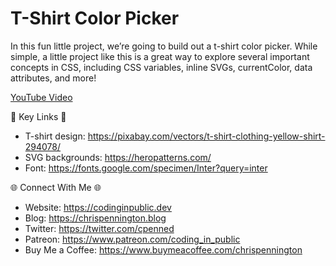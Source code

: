 # T-Shirt Color Picker

In this fun little project, we’re going to build out a t-shirt color picker. While simple, a little project like this is a great way to explore several important concepts in CSS, including CSS variables, inline SVGs, currentColor, data attributes, and more!

[YouTube Video](https://youtu.be/WVJLrbiMKhM)

🔗  Key Links 🔗
- T-shirt design: https://pixabay.com/vectors/t-shirt-clothing-yellow-shirt-294078/
- SVG backgrounds: https://heropatterns.com/
- Font: https://fonts.google.com/specimen/Inter?query=inter

🌐 Connect With Me 🌐
- Website: https://codinginpublic.dev
- Blog: https://chrispennington.blog
- Twitter: https://twitter.com/cpenned
- Patreon: https://www.patreon.com/coding_in_public
- Buy Me a Coffee: https://www.buymeacoffee.com/chrispennington
